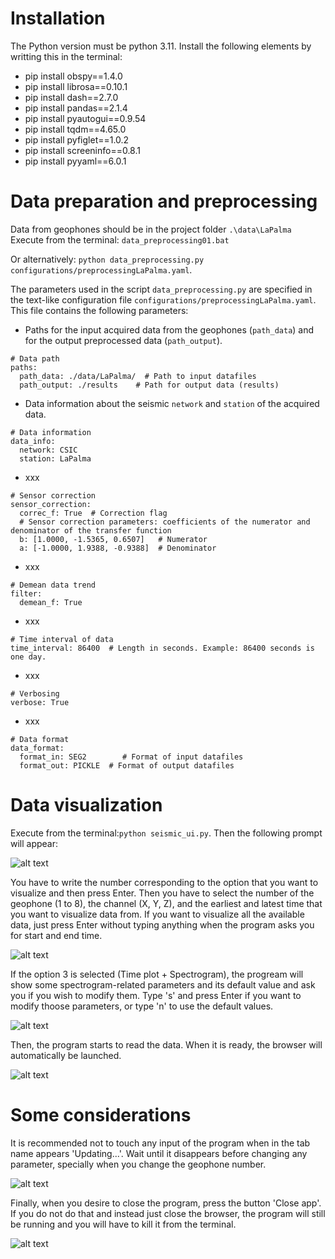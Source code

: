 # Installation
The Python version must be python 3.11.
Install the following elements by writting this in the terminal:
- pip install obspy==1.4.0
- pip install librosa==0.10.1
- pip install dash==2.7.0
- pip install pandas==2.1.4
- pip install pyautogui==0.9.54
- pip install tqdm==4.65.0
- pip install pyfiglet==1.0.2
- pip install screeninfo==0.8.1
- pip install pyyaml==6.0.1

# Data preparation and preprocessing
Data from geophones should be in the project folder `.\data\LaPalma`
Execute from the terminal: 
`data_preprocessing01.bat` 

Or alternatively: `python data_preprocessing.py configurations/preprocessingLaPalma.yaml`.

The parameters used in the script `data_preprocessing.py` are specified in the text-like configuration file 
`configurations/preprocessingLaPalma.yaml`. This file contains the following parameters:
- Paths for the input acquired data from the geophones (`path_data`) and for the output preprocessed data
(`path_output`).
```
# Data path
paths:
  path_data: ./data/LaPalma/  # Path to input datafiles
  path_output: ./results    # Path for output data (results)
```
- Data information about the seismic `network` and `station` of the acquired data.
```
# Data information
data_info:
  network: CSIC
  station: LaPalma
```
- xxx
```
# Sensor correction
sensor_correction:
  correc_f: True  # Correction flag
  # Sensor correction parameters: coefficients of the numerator and denominator of the transfer function
  b: [1.0000, -1.5365, 0.6507]   # Numerator
  a: [-1.0000, 1.9388, -0.9388]  # Denominator
```
- xxx
```
# Demean data trend
filter:
  demean_f: True
```
- xxx
```
# Time interval of data
time_interval: 86400  # Length in seconds. Example: 86400 seconds is one day.
```
- xxx
```
# Verbosing
verbose: True
```
- xxx
```
# Data format
data_format:
  format_in: SEG2        # Format of input datafiles
  format_out: PICKLE  # Format of output datafiles
```
# Data visualization
Execute from the terminal:`python seismic_ui.py`. Then the following prompt will appear:

![alt text](https://github.com/EnolAyo/pyRSAM/blob/master/pictures/primera.png)

You have to write the number corresponding to the option that you want to visualize and then press Enter.
Then you have to select the number of the geophone (1 to 8), the channel (X, Y, Z), and the earliest and latest time that you want to visualize data from. If you want to visualize all the available data, just press Enter without typing anything when the program asks you for start and end time.

![alt text](https://github.com/EnolAyo/pyRSAM/blob/master/pictures/parametros.png)

If the option 3 is selected (Time plot + Spectrogram), the progream will show some spectrogram-related parameters and its default value and ask you if you wish to modify them. Type 's' and press Enter if you want to modify thoose parameters, or type 'n' to use the default values.

![alt text](https://github.com/EnolAyo/pyRSAM/blob/master/pictures/parametros_espectrograma.png)

Then, the program starts to read the data. When it is ready, the browser will automatically be launched.

![alt text](https://github.com/EnolAyo/pyRSAM/blob/master/pictures/leyendo.png)

# Some considerations
It is recommended not to touch any input of the program when in the tab name appears 'Updating...'. Wait until it disappears before changing any parameter, specially when you change the geophone number.

![alt text](https://github.com/EnolAyo/pyRSAM/blob/master/pictures/update.png)

Finally, when you desire to close the program, press the button 'Close app'. If you do not do that and instead just close the browser, the program will still be running and you will have to kill it from the terminal.

![alt text](https://github.com/EnolAyo/pyRSAM/blob/master/pictures/cerrar.png)
